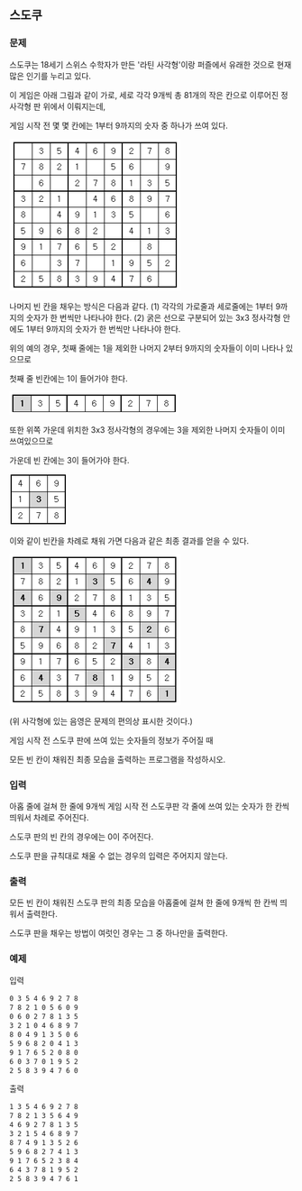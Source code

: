 ## 스도쿠

### 문제

스도쿠는 18세기 스위스 수학자가 만든 '라틴 사각형'이랑 퍼즐에서 유래한 것으로 현재 많은 인기를 누리고 있다. 

이 게임은 아래 그림과 같이 가로, 세로 각각 9개씩 총 81개의 작은 칸으로 이루어진 정사각형 판 위에서 이뤄지는데, 

게임 시작 전 몇 몇 칸에는 1부터 9까지의 숫자 중 하나가 쓰여 있다.

![그림01](06_fig_01.png)

나머지 빈 칸을 채우는 방식은 다음과 같다. (1) 각각의 가로줄과 세로줄에는 1부터 9까지의 숫자가 한 번씩만 나타나야 한다. (2) 굵은 선으로 구분되어 있는 3x3 정사각형 안에도 1부터 9까지의 숫자가 한 번씩만 나타나야 한다.
 

위의 예의 경우, 첫째 줄에는 1을 제외한 나머지 2부터 9까지의 숫자들이 이미 나타나 있으므로 

첫째 줄 빈칸에는 1이 들어가야 한다.

![그림02](06_fig_02.png)

또한 위쪽 가운데 위치한 3x3 정사각형의 경우에는 3을 제외한 나머지 숫자들이 이미 쓰여있으므로 

가운데 빈 칸에는 3이 들어가야 한다.

![그림03](06_fig_03.png)

이와 같이 빈칸을 차례로 채워 가면 다음과 같은 최종 결과를 얻을 수 있다. 

![그림04](06_fig_04.png)

(위 사각형에 있는 음영은 문제의 편의상 표시한 것이다.)
 
게임 시작 전 스도쿠 판에 쓰여 있는 숫자들의 정보가 주어질 때 

모든 빈 칸이 채워진 최종 모습을 출력하는 프로그램을 작성하시오.


### 입력
아홉 줄에 걸쳐 한 줄에 9개씩 게임 시작 전 스도쿠판 각 줄에 쓰여 있는 숫자가 한 칸씩 띄워서 차례로 주어진다.

스도쿠 판의 빈 칸의 경우에는 0이 주어진다. 

스도쿠 판을 규칙대로 채울 수 없는 경우의 입력은 주어지지 않는다.


### 출력
모든 빈 칸이 채워진 스도쿠 판의 최종 모습을 아홉줄에 걸쳐 한 줄에 9개씩 한 칸씩 띄워서 출력한다.

스도쿠 판을 채우는 방법이 여럿인 경우는 그 중 하나만을 출력한다.


### 예제
입력
```
0 3 5 4 6 9 2 7 8 
7 8 2 1 0 5 6 0 9 
0 6 0 2 7 8 1 3 5 
3 2 1 0 4 6 8 9 7 
8 0 4 9 1 3 5 0 6 
5 9 6 8 2 0 4 1 3 
9 1 7 6 5 2 0 8 0 
6 0 3 7 0 1 9 5 2 
2 5 8 3 9 4 7 6 0
```

출력
```
1 3 5 4 6 9 2 7 8 
7 8 2 1 3 5 6 4 9 
4 6 9 2 7 8 1 3 5 
3 2 1 5 4 6 8 9 7 
8 7 4 9 1 3 5 2 6 
5 9 6 8 2 7 4 1 3 
9 1 7 6 5 2 3 8 4 
6 4 3 7 8 1 9 5 2 
2 5 8 3 9 4 7 6 1
```